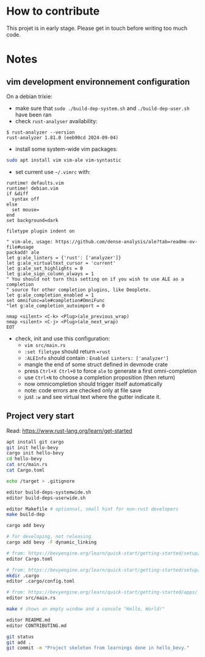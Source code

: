 # How to contribute

This projet is in early stage. Please get in touch before writing too much code.

# Notes

## vim development environnement configuration

On a debian trixie:
- make sure that `sudo ./build-dep-system.sh` and `./build-dep-user.sh` have been ran
- check `rust-analyser` availability:
```
$ rust-analyzer --version
rust-analyzer 1.81.0 (eeb90cd 2024-09-04)
```
- install some system-wide vim packages:
```sh
sudo apt install vim vim-ale vim-syntastic
```
- set current use `~/.vimrc` with:
```vim
runtime! defaults.vim
runtime! debian.vim
if &diff
  syntax off
else
  set mouse=
end
set background=dark

filetype plugin indent on

" vim-ale, usage: https://github.com/dense-analysis/ale?tab=readme-ov-file#usage
packadd! ale
let g:ale_linters = {'rust': ['analyzer']}
let g:ale_virtualtext_cursor = 'current'
let g:ale_set_highlights = 0
let g:ale_sign_column_always = 1
" You should not turn this setting on if you wish to use ALE as a completion
" source for other completion plugins, like Deoplete.
let g:ale_completion_enabled = 1
set omnifunc=ale#completion#OmniFunc
"let g:ale_completion_autoimport = 0

nmap <silent> <C-k> <Plug>(ale_previous_wrap)
nmap <silent> <C-j> <Plug>(ale_next_wrap)
EOT
```
- check, init and use this configuration:
    - `vim src/main.rs`
    - `:set filetype` should return `=rust`
    - `:ALEInfo` should contain : `Enabled Linters: ['analyzer']`
    - mangle the end of some struct defined in devmode crate
    - press `Ctrl+X Ctrl+O` to force `ale` to generate a first omni-completion
    - use `Ctrl+N` to choose a completion proposition (then return)
    - now omnicompletion should trigger itself automatically
    - note: code errors are checked only at file save
    - just `:w` and see virtual text where the gutter indicate it.

## Project very start

Read: https://www.rust-lang.org/learn/get-started

```sh
apt install git cargo
git init hello-bevy
cargo init hello-bevy
cd hello-bevy
cat src/main.rs
cat Cargo.toml

echo /target > .gitignore

editor build-deps-systemwide.sh
editor build-deps-userwide.sh

editor Makefile # optionnal, small hint for non-rust developers
make build-dep

cargo add bevy

# for developing, not releasing
cargo add bevy -F dynamic_linking

# from: https://bevyengine.org/learn/quick-start/getting-started/setup/#compile-with-performance-optimizations
editor Cargo.toml

# from: https://bevyengine.org/learn/quick-start/getting-started/setup/#alternative-linkers
mkdir .cargo
editor .cargo/config.toml

# from: https://bevyengine.org/learn/quick-start/getting-started/apps/
editor src/main.rs

make # shows an empty window and a console "Hello, World!"

editor README.md
editor CONTRIBUTING.md

git status
git add .
git commit -m "Project skeleton from learnings done in hello_bevy."
```
